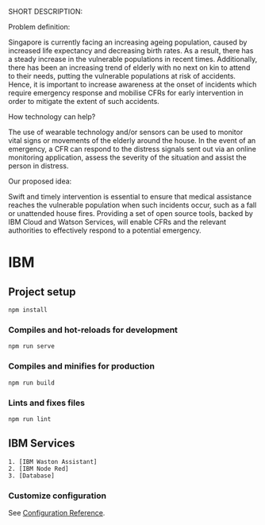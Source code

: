 SHORT DESCRIPTION:


Problem definition:

Singapore is currently facing an increasing ageing population, caused by increased life expectancy and decreasing birth rates. As a result, there has a steady increase in the vulnerable populations in recent times. Additionally, there has been an increasing trend of elderly with no next on kin to attend to their needs, putting the vulnerable populations at risk of accidents. Hence, it is important to
increase awareness at the onset of incidents which require emergency response and mobilise CFRs for early intervention in order to mitigate the extent of such accidents.


How technology can help?

The use of wearable technology and/or sensors can be used to monitor vital signs or movements of the elderly around the house. In the event of an emergency, a CFR can respond to the distress signals sent out via an online monitoring application, assess the severity of the situation and assist the person in distress.


Our proposed idea:

Swift and timely intervention is essential to ensure that medical assistance reaches the vulnerable population when such incidents occur, such as a fall or unattended house fires. Providing a set of open source tools, backed by IBM Cloud and Watson Services, will enable CFRs and the relevant authorities to effectively respond to a potential emergency.




# IBM

## Project setup
```
npm install
```

### Compiles and hot-reloads for development
```
npm run serve
```

### Compiles and minifies for production
```
npm run build
```

### Lints and fixes files
```
npm run lint
```

## IBM Services
```
1. [IBM Waston Assistant]
2. [IBM Node Red]
3. [Database]
```

### Customize configuration
See [Configuration Reference](https://cli.vuejs.org/config/).
